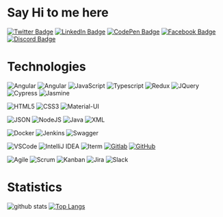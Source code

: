 # Say Hi to me here

[![Twitter Badge](https://img.shields.io/badge/Twitter-Profile-informational?style=flat&logo=twitter&logoColor=white&color=1CA2F1)](https://twitter.com/subhashjha35)
[![LinkedIn Badge](https://img.shields.io/badge/LinkedIn-Profile-informational?style=flat&logo=linkedin&logoColor=white&color=0D76A8)](https://www.linkedin.com/in/subhashjha35/)
[![CodePen Badge](https://img.shields.io/badge/CodePen-Profile-informational?style=flat&logo=codepen&logoColor=white&color=black)](https://codepen.io/subhashjha35)
[![Facebook Badge](https://img.shields.io/badge/Facebook-Profile-informational?style=flat&logo=facebook&logoColor=white&color=1A77F2)](https://facebook.com/subhashjha35)
[![Discord Badge](https://img.shields.io/badge/Discord-7289DA?style=flat&logo=discord&logoColor=white)](https://discordhub.com/profile/824060497573052426)

# Technologies

![Angular](https://img.shields.io/badge/Angular-DD0031?style=flat&logo=angular&logoColor=white)
![Angular](https://img.shields.io/badge/React-20232A?style=flat&logo=react&logoColor=61DAFB) 
![JavaScript](https://img.shields.io/badge/JavaScript-323330?style=flat&logo=javascript&logoColor=F7DF1E)
![Typescript](https://img.shields.io/badge/TypeScript-007ACC?style=flat&logo=typescript&logoColor=white)
![Redux](https://img.shields.io/badge/Redux-593D88?style=flat&logo=redux&logoColor=white)
![JQuery](https://img.shields.io/badge/jQuery-0769AD?style=flat&logo=jquery&logoColor=white)
![Cypress](https://img.shields.io/badge/Cypress-17202C?style=flat&logo=cypress&logoColor=white)
![Jasmine](https://img.shields.io/badge/Jasmine-8A4182?style=flat&logo=Jasmine&logoColor=white)

![HTML5](https://img.shields.io/badge/-HTML5-E34F26?style=flat&logo=html5&logoColor=white)
![CSS3](https://img.shields.io/badge/-CSS3-1572B6?style=flat&logo=css3)
![Material-UI](https://img.shields.io/badge/Material--UI-0081CB?style=flat&logo=material-ui&logoColor=white)

![JSON](https://img.shields.io/badge/-JSON-lightgray?style=flat&logo=json/Java-Web-Developer)
![NodeJS](https://img.shields.io/badge/Node.js-43853D?style=flat&logo=node.js&logoColor=white)
![Java](https://img.shields.io/badge/Java-orange?style=flat&logo=java&logoColor=white)
![XML](https://img.shields.io/badge/-XML-orange?style=flat&logo=xml/Java-Web-Developer)

![Docker](https://img.shields.io/badge/Docker-2CA5E0?style=flat&logo=docker&logoColor=white)
![Jenkins](https://img.shields.io/badge/Jenkins-D24939?style=flat&logo=Jenkins&logoColor=white)
![Swagger](https://img.shields.io/badge/Swagger-85EA2D?style=flat&logo=Swagger&logoColor=white)


![VSCode](https://img.shields.io/badge/VSCode-007ACC?style=flat&logo=Visual-Studio-Code&logoColor=white "Visual Studio")
![IntelliJ IDEA](https://img.shields.io/badge/Idea-red?style=flat&logo=IntelliJ-IDEA&logoColor=white)
![Iterm](https://img.shields.io/badge/Iterm-black?style=flat&logo=iterm2&logoColor=white "Iterm")
[![Gitlab](https://img.shields.io/badge/-Gitlab-330F63?style=flat&logo=gitlab)](https://gitlab.com/subhashjha35)
[![GitHub](https://img.shields.io/badge/-GitHub-100000?style=flat&logo=github)](https://github.com/subhashjha35)

![Agile](https://img.shields.io/badge/Agile-blue?style=flat&logo=Agile&logoColor=white "Agile")
![Scrum](https://img.shields.io/badge/Scrum-green?style=flat&logo=Scrum&logoColor=white "Scrum")
![Kanban](https://img.shields.io/badge/Kanban-red?style=flat&logo=Kanban&logoColor=white "Kanban")
![Jira](https://img.shields.io/badge/-Jira-0052CC?style=flat&logo=jira&logoColor=white)
![Slack](https://img.shields.io/badge/Slack-4A154B?style=flat&logo=slack&logoColor=white) 

# Statistics
![github stats](https://github-readme-stats.vercel.app/api?username=subhashjha35&show_icons=true&line_height=30)
[![Top Langs](https://github-readme-stats.vercel.app/api/top-langs/?username=subhashjha35&exclude_repo=getTogether)](https://github.com/anuraghazra/github-readme-stats)

